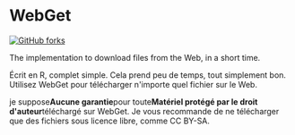 # WebGet

[![GitHub forks](https://img.shields.io/github/forks/Tyler887/WebGet?label=Fork&style=social)](https://github.com/Tyler887/WebGet/fork)

The implementation to download files from the Web, in a short time.

Écrit en R, complet simple. Cela prend peu de temps, tout simplement bon. Utilisez WebGet pour
télécharger n'importe quel fichier sur le Web.

je suppose**Aucune garantie**pour toute**Matériel protégé par le droit d'auteur**téléchargé sur WebGet.
Je vous recommande de ne télécharger que des fichiers sous licence libre, comme
CC BY-SA.
